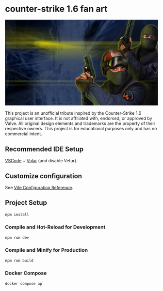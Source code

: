 # counter-strike 1.6 fan art

![cs](./src/assets/img/background.webp)

This project is an unofficial tribute inspired by the Counter-Strike 1.6 graphical user interface. It is not affiliated with, endorsed, or approved by Valve. All original design elements and trademarks are the property of their respective owners. This project is for educational purposes only and has no commercial intent.


## Recommended IDE Setup

[VSCode](https://code.visualstudio.com/) + [Volar](https://marketplace.visualstudio.com/items?itemName=Vue.volar) (and disable Vetur).

## Customize configuration

See [Vite Configuration Reference](https://vite.dev/config/).

## Project Setup

```sh
npm install
```

### Compile and Hot-Reload for Development

```sh
npm run dev
```

### Compile and Minify for Production

```sh
npm run build
```

### Docker Compose
```
docker compose up
```